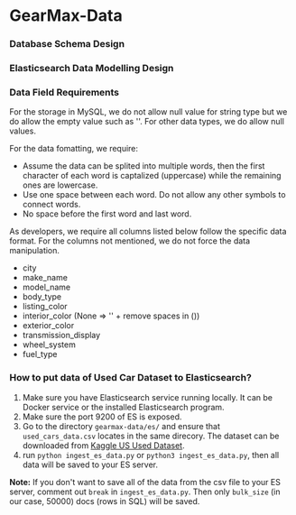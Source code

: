 # GearMax-Data

### Database Schema Design

### Elasticsearch Data Modelling Design

### Data Field Requirements

For the storage in MySQL, we do not allow null value for string type but we do allow the empty value such as ''. For other data types, we do allow null values.

For the data fomatting, we require:

- Assume the data can be splited into multiple words, then the first character of each word is captalized (uppercase) while the remaining ones are lowercase.
- Use one space between each word. Do not allow any other symbols to connect words.
- No space before the first word and last word. 

As developers, we require all columns listed below follow the specific data format. For the columns not mentioned, we do not force the data manipulation.

- city
- make_name
- model_name
- body_type
- listing_color
- interior_color (None => '' + remove spaces in ())
- exterior_color
- transmission_display
- wheel_system
- fuel_type

### How to put data of Used Car Dataset to Elasticsearch?

1. Make sure you have Elasticsearch service running locally. It can be Docker service or the installed Elasticsearch program.
2. Make sure the port 9200 of ES is exposed.
3. Go to the directory `gearmax-data/es/` and ensure that `used_cars_data.csv` locates in the same direcory. The dataset can be downloaded from [Kaggle US Used Dataset](https://www.kaggle.com/ananaymital/us-used-cars-dataset).
4. run `python ingest_es_data.py` or `python3 ingest_es_data.py`, then all data will be saved to your ES server.

**Note:** If you don't want to save all of the data from the csv file to your ES server, comment out `break` in `ingest_es_data.py`. Then only `bulk_size` (in our case, 50000) docs (rows in SQL) will be saved. 



